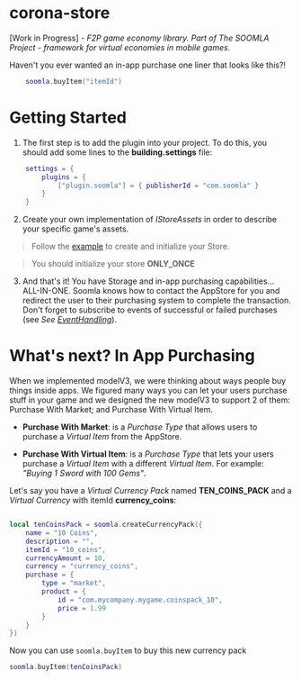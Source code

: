 corona-store
============

[Work in Progress]  *- F2P game economy library. Part of The SOOMLA Project - framework for virtual economies in mobile games.*

Haven't you ever wanted an in-app purchase one liner that looks like this?!
```lua
    soomla.buyItem("itemId")
```

Getting Started
============

1. The first step is to add the plugin into your project. To do this, you should add some lines to the **building.settings** file:
```lua
    settings = {
        plugins = {
            ["plugin.soomla"] = { publisherId = "com.soomla" }
        }
    }
```
2. Create your own implementation of *IStoreAssets* in order to describe your specific game's assets.

> Follow the [example](https://github.com/soomla/corona-store/blob/master/Examples/muffins_assets.lua) to create and initialize your Store.

> You should initialize your store **ONLY_ONCE** 

3. And that's it! You have Storage and in-app purchasing capabilities... ALL-IN-ONE. Soomla knows how to contact the AppStore for you and redirect the user to their purchasing system to complete the transaction. Don't forget to subscribe to events of successful or failed purchases (see *See [EventHandling](\*)*).

What's next? In App Purchasing
=============
When we implemented modelV3, we were thinking about ways people buy things inside apps. We figured many ways you can let your users purchase stuff in your game and we designed the new modelV3 to support 2 of them: Purchase With Market; and Purchase With Virtual Item.

- **Purchase With Market**: is a *Purchase Type* that allows users to purchase a *Virtual Item* from the AppStore.

- **Purchase With Virtual Item**: is a *Purchase Type* that lets your users purchase a *Virtual Item* with a different *Virtual Item*. For example: *"Buying 1 Sword with 100 Gems"*.

Let's say you have a *Virtual Currency Pack* named **TEN_COINS_PACK** and a *Virtual Currency* with itemId **currency_coins**:

```lua

local tenCoinsPack = soomla.createCurrencyPack({
    name = "10 Coins",
    description = "",
    itemId = "10_coins",
    currencyAmount = 10,
    currency = "currency_coins",
    purchase = {
        type = "market",
        product = {
            id = "com.mycompany.mygame.coinspack_10",
            price = 1.99
        }
    }
})

```

Now you can use `soomla.buyItem` to buy this new currency pack

```lua
soomla.buyItem(tenCoinsPack)
```
